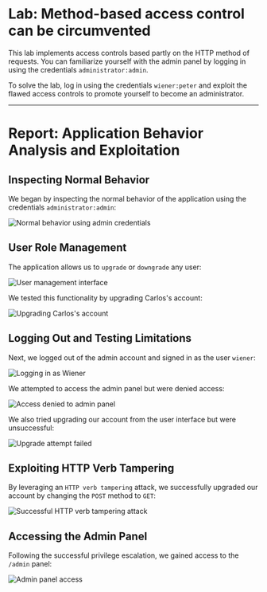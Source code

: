 # Lab: Method-based access control can be circumvented

This lab implements access controls based partly on the HTTP method of requests.
You can familiarize yourself with the admin panel by logging in using the credentials `administrator:admin`.

To solve the lab, log in using the credentials `wiener:peter` and exploit the flawed access controls to promote yourself to become an administrator.

---


# Report: Application Behavior Analysis and Exploitation

## Inspecting Normal Behavior

We began by inspecting the normal behavior of the application using the credentials `administrator:admin`:

![Normal behavior using admin credentials](https://github.com/user-attachments/assets/cbe7e749-0872-46e8-adfe-198b8b5de011)

## User Role Management

The application allows us to `upgrade` or `downgrade` any user:

![User management interface](https://github.com/user-attachments/assets/e02be972-e135-4e49-9825-e36f67422bc0)

We tested this functionality by upgrading Carlos's account:

![Upgrading Carlos's account](https://github.com/user-attachments/assets/7be1e87f-9a49-4325-a49a-79f75a4422c5)

## Logging Out and Testing Limitations

Next, we logged out of the admin account and signed in as the user `wiener`:

![Logging in as Wiener](https://github.com/user-attachments/assets/fc945ec2-02b5-41fd-ba6d-7caf3f2deff5)

We attempted to access the admin panel but were denied access:

![Access denied to admin panel](https://github.com/user-attachments/assets/01657973-c6b7-4767-a80b-20847de28ecb)

We also tried upgrading our account from the user interface but were unsuccessful:

![Upgrade attempt failed](https://github.com/user-attachments/assets/baa2ea71-9c8d-4d69-9d9b-ca20c2a416e0)

## Exploiting HTTP Verb Tampering

By leveraging an `HTTP verb tampering` attack, we successfully upgraded our account by changing the `POST` method to `GET`:

![Successful HTTP verb tampering attack](https://github.com/user-attachments/assets/89641d32-5786-4531-b8b5-7c073df50f45)

## Accessing the Admin Panel

Following the successful privilege escalation, we gained access to the `/admin` panel:

![Admin panel access](https://github.com/user-attachments/assets/a96d8916-c7e7-4a33-9a48-f9dea19e9140)



